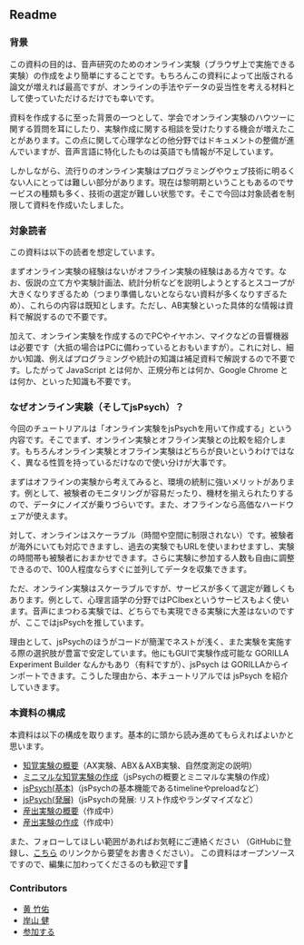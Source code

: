 ## Readme

### 背景

この資料の目的は、音声研究のためのオンライン実験（ブラウザ上で実施できる実験）の作成をより簡単にすることです。もちろんこの資料によって出版される論文が増えれば最高ですが、オンラインの手法やデータの妥当性を考える材料として使っていただけるだけでも幸いです。

資料を作成するに至った背景の一つとして、学会でオンライン実験のハウツーに関する質問を耳にしたり、実験作成に関する相談を受けたりする機会が増えたことがあります。この点に関して心理学などの他分野ではドキュメントの整備が進んでいますが、音声言語に特化したものは英語でも情報が不足しています。

しかしながら、流行りのオンライン実験はプログラミングやウェブ技術に明るくない人にとっては難しい部分があります。現在は黎明期ということもあるのでサービスの種類も多く、技術の選定が難しい状態です。そこで今回は対象読者を制限して資料を作成いたしました。

### 対象読者

この資料は以下の読者を想定しています。

まずオンライン実験の経験はないがオフライン実験の経験はある方々です。なお、仮説の立て方や実験計画法、統計分析などを説明しようとするとスコープが大きくなりすぎるため（つまり準備しないとならない資料が多くなりすぎるため）、これらの内容は既知とします。ただし、AB実験といった具体的な情報は資料で解説するので不要です。

加えて、オンライン実験を作成するのでPCやイヤホン、マイクなどの音響機器は必要です（大抵の場合はPCに備わっているとおもいますが）。これに対し、細かい知識、例えばプログラミングや統計の知識は補足資料で解説するので不要です。したがって JavaScript とは何か、正規分布とは何か、Google Chrome とは何か、といった知識も不要です。

### なぜオンライン実験（そしてjsPsych）？

今回のチュートリアルは「オンライン実験をjsPsychを用いて作成する」という内容です。そこでまず、オンライン実験とオフライン実験との比較を紹介します。もちろんオンライン実験とオフライン実験はどちらが良いというわけではなく、異なる性質を持っているだけなので使い分けが大事です。

まずはオフラインの実験から考えてみると、環境の統制に強いメリットがあります。例として、被験者のモニタリングが容易だったり、機材を揃えられたりするので、データにノイズが乗りづらいです。また、オフラインなら高価なハードウェアが使えます。

対して、オンラインはスケーラブル（時間や空間に制限されない）です。被験者が海外にいても対応できますし、過去の実験でもURLを使いまわせますし、実験の時間帯も被験者におまかせできます。さらに実験に参加する人数も自由に調整できるので、100人程度ならすぐに並列してデータを収集できます。

ただ、オンライン実験はスケーラブルですが、サービスが多くて選定が難しくもあります。例として、心理言語学の分野ではPCIbexというサービスもよく使います。音声にまつわる実験では、どちらでも実現できる実験に大差はないのですが、ここではjsPsychを推しています。

理由として、jsPsychのほうがコードが簡潔でネストが浅く、また実験を実施する際の選択肢が豊富で安定しています。他にもGUIで実験作成可能な GORILLA Experiment Builder なんかもあり（有料ですが）、jsPsych は GORILLAからインポートできます。こうした理由から、本チュートリアルでは jsPsych を紹介していきます。

### 本資料の構成

本資料は以下の構成を取ります。基本的に頭から読み進めてもらえればよいかと思います。

- [知覚実験の概要](./01_perception_intro/)（AX実験、ABX＆AXB実験、自然度測定の説明）
- [ミニマルな知覚実験の作成](./02_perception_minimal/)（jsPsychの概要とミニマルな実験の作成）
- [jsPsych(基本)](./03_jspsych_basic/)（jsPsychの基本機能であるtimelineやpreloadなど）
- [jsPsych(発展)](./04_jspsych_intermediate)（jsPsychの発展: リスト作成やランダマイズなど）
- [産出実験の概要](./05_production_intro)（作成中）
- [産出実験の作成](./05_production_minimal)（作成中）

また、フォローしてほしい範囲があればお気軽にご連絡ください
（GitHubに登録し、[こちら](https://github.com/cool-atami/online-audio-experiment/issues)
のリンクから要望をお書きください）。
この資料はオープンソースですので、編集に加わってくださるのも歓迎です🤗

### Contributors

- [黄 竹佑](https://researchmap.jp/chuyu_huang)
- [岸山 健](https://researchmap.jp/kishiyamat)
- [参加する](https://github.com/cool-atami/online-audio-experiment/issues)

<!--
TODO
- jsPsychはGorilaとの互換性あり
-->

